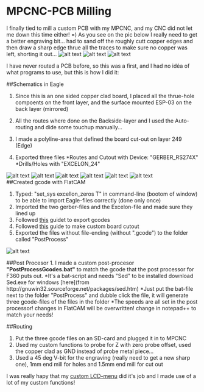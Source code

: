 # MPCNC-PCB Milling

I finally tied to mill a custom PCB with my MPCNC, and my CNC did not let me down this time either! =)
As you see on the pic below I really need to get a better engraving bit... 
had to sand off the roughly cutt copper edges and then draw a sharp edge thrue all the traces to make sure no copper was left, shorting it out...
![alt text](https://github.com/klalle/MPCNC_PCB-Engraving/blob/master/Pics/Routed.jpg)
![alt text](https://github.com/klalle/MPCNC_PCB-Engraving/blob/master/Pics/DoneFront.jpg)
![alt text](https://github.com/klalle/MPCNC_PCB-Engraving/blob/master/Pics/DoneBack.jpg)

I have never routed a PCB before, so this was a first, and I had no idéa of what programs to use, but this is how I did it: 

##Schematics in Eagle 
1. Since this is an one sided copper clad board, I placed all the thrue-hole compoents on the front layer, and the surface mounted ESP-03 on the back layer (mirrored)

2. All the routes where done on the Backside-layer and I used the Auto-routing and dide some touchup manually...
3. I made a polyline-area that defined the board cut-out on layer 249 (Edge)
4. Exported three files
	*Routes and Cutout with Device: "GERBER_RS274X"
	*Drills/Holes with "EXCELON_24"

![alt text](https://github.com/klalle/MPCNC_PCB-Engraving/blob/master/Pics/Schematics.PNG)
![alt text](https://github.com/klalle/MPCNC_PCB-Engraving/blob/master/Pics/Board_Layout.PNG)
![alt text](https://github.com/klalle/MPCNC_PCB-Engraving/blob/master/Pics/Board_Routes.PNG)
![alt text](https://github.com/klalle/MPCNC_PCB-Engraving/blob/master/Pics/Board_Cutout.PNG)
![alt text](https://github.com/klalle/MPCNC_PCB-Engraving/blob/master/Pics/CAM_1.PNG)
![alt text](https://github.com/klalle/MPCNC_PCB-Engraving/blob/master/Pics/Drills.PNG)
<br>
##Created gcode with FlatCAM
1. Typed: "set_sys excellon_zeros T" in command-line (bootom of window) to be able to import Eagle-files correctly (done only once)
2. Imported the two gerber-files and the Excelon-file and made sure they lined up
3. Followed [this](https://www.inventables.com/projects/how-to-mill-a-through-hole-pcb) guidet to export gcodes
4. Followed [this](http://caram.cl/software/flatcam/board-cutout-with-flatcam/) guide to make custom board cutout
5. Exported the files without file-ending (without ".gcode") to the folder called "PostProcess"

![alt text](https://github.com/klalle/MPCNC_PCB-Engraving/blob/master/Pics/fCam.PNG)
<p>
##Post Procesor
1. I made a custom post-procesor <b>"PostProcessGcodes.bat"</b> to match the gcode that the post processor for F360 puts out.
	*It's a bat-script and needs "Sed" to be installed download Sed.exe for windows [here](from http://gnuwin32.sourceforge.net/packages/sed.htm)
	*Just put the bat-file next to the folder "PostProcess" and dubble click the file, it will generate three gcode-files of the files in the folder
	*The speeds are all set in the post processor! changes in FlatCAM will be overwritten! change in notepad++ to match your needs!

##Routing
1. Put the three gcode files on an SD-card and plugged it in to MPCNC
2. Used my custom functions to probe for Z with zero probe offset, used the copper clad as GND instead of probe metal piece...
3. Used a 45 deg V-bit for the engraving (really need to get a new sharp one), 1mm end mill for holes and 1.5mm end mill for cut out

I was really hapy that my [custom LCD-menu](https://github.com/klalle/Marlin_RC7_LCD_Customization) did it's job and I made use of a lot of my custom functions! 
